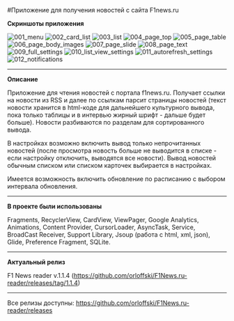 #Приложение для получения новостей с сайта F1news.ru

<b>Скриншоты приложения</b>

![001_menu](https://cloud.githubusercontent.com/assets/12079742/20998812/9ecd4a1e-bd21-11e6-9d5b-46972bd5de88.png)
![002_card_list](https://cloud.githubusercontent.com/assets/12079742/20998813/9ed06f3c-bd21-11e6-99bd-3d23c20f18e0.png)
![003_list](https://cloud.githubusercontent.com/assets/12079742/20998814/9ed34e96-bd21-11e6-9395-12094227049e.png)
![004_page_top](https://cloud.githubusercontent.com/assets/12079742/20998815/9ed8fbd4-bd21-11e6-865c-a93707e713b2.png)
![005_page_table](https://cloud.githubusercontent.com/assets/12079742/20998816/9edaf574-bd21-11e6-980c-4f53f2f9f891.png)
![006_page_body_images](https://cloud.githubusercontent.com/assets/12079742/20998817/9ede9ab2-bd21-11e6-852e-85e5d1599504.png)
![007_page_slide](https://cloud.githubusercontent.com/assets/12079742/20998818/9ee96294-bd21-11e6-873f-3fd23ec4ce49.png)
![008_page_text](https://cloud.githubusercontent.com/assets/12079742/20998819/9eef74e0-bd21-11e6-85b3-d500830c5907.png)
![009_full_settings](https://cloud.githubusercontent.com/assets/12079742/20998820/9ef199be-bd21-11e6-9b1e-3de95fb52fb2.png)
![010_list_view_settings](https://cloud.githubusercontent.com/assets/12079742/20998821/9ef4d282-bd21-11e6-8283-448ac8081861.png)
![011_autorefresh_settings](https://cloud.githubusercontent.com/assets/12079742/20998822/9efa7642-bd21-11e6-82cd-3a57c3e7dd85.png)
![012_notifications](https://cloud.githubusercontent.com/assets/12079742/20998823/9efd5844-bd21-11e6-8604-2a7571568fe7.png)

***
<b>Описание</b>

Приложение для чтения новостей с портала f1news.ru. Получает ссылки на новости из RSS и далее по ссылкам парсит страницы новостей (текст новости хранится в html-коде для дальнейшего культурного вывода, пока только таблицы и в интервью жирный шрифт - дальше будет больше). Новости разбиваются по разделам для сортированного вывода. 

В настройках возможно включить вывод только непрочитанных новостей (после просмотра новость больше не выводится в списке - если настройку отключить, выводятся все новости). Вывод новостей обычным списком или списком карточек выбирается в настройках.

Имеется возможность включить обновление по расписанию с выбором интервала обновления.

***
<b>В проекте были использованы</b>

Fragments, RecyclerView, CardView, ViewPager, Google Analytics, Animations, Content Provider, CursorLoader, AsyncTask, Service, BroadCast Receiver, Support Library, Jsoup (работа с html, xml, json), Glide, Preference Fragment, SQLite.

***
<b>Актуальный релиз</b>

F1 News reader v.1.1.4 (https://github.com/orloffski/F1News.ru-reader/releases/tag/1.1.4)

***
Все релизы доступны: https://github.com/orloffski/F1News.ru-reader/releases
